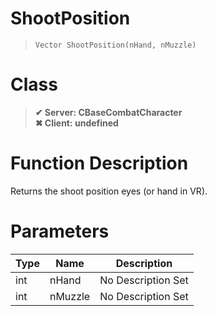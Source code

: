 # ShootPosition
> `Vector ShootPosition(nHand, nMuzzle)`
# Class
> __✔ Server: CBaseCombatCharacter__  
> __✖ Client: undefined__  
# Function Description
Returns the shoot position eyes (or hand in VR).
# Parameters
Type|Name|Description
--|--|--
int|nHand|No Description Set
int|nMuzzle|No Description Set
